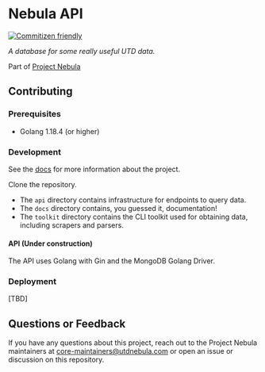 # Nebula API

[![Commitizen friendly](https://img.shields.io/badge/commitizen-friendly-brightgreen.svg)](http://commitizen.github.io/cz-cli/)

_A database for some really useful UTD data._

Part of [Project Nebula](https://about.utdnebula.com)

## Contributing

### Prerequisites

- Golang 1.18.4 (or higher)

### Development

See the [docs](docs/index.md) for more information about the project.

Clone the repository.

- The `api` directory contains infrastructure for endpoints to query data.
- The `docs` directory contains, you guessed it, documentation!
- The `toolkit` directory contains the CLI toolkit used for obtaining data, including scrapers and parsers.

#### API (Under construction)

The API uses Golang with Gin and the MongoDB Golang Driver.

### Deployment

[TBD]

## Questions or Feedback

If you have any questions about this project, reach out to the Project Nebula
maintainers at core-maintainers@utdnebula.com or open an issue or discussion on
this repository.
